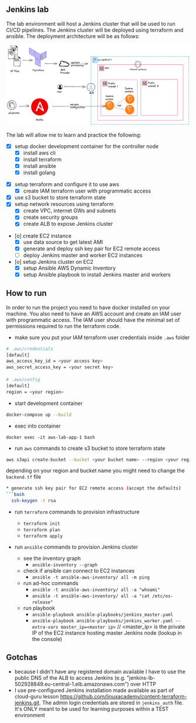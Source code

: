 ## Jenkins lab

The lab environment will host a Jenkins cluster that will be used to run CI/CD pipelines.
The Jenkins cluster will be deployed using terraform and ansible.
The deployment architecture will be as follows:

![deployment architecture](deployment_architecture.png)

The lab will allow me to learn and practice the following:

* [X] setup docker development container for the controller node
  - [X] install aws cli
  - [X] install terraform
  - [X] install ansible
  - [X] install golang
- [X] setup terraform and configure it to use aws
  - [X] create IAM terraform user with programmatic access
- [X] use s3 bucket to store terraform state
- [X] setup network resources using terraform
  - [X] create VPC, internet GWs and subnets
  - [X] create security groups
  - [X] create ALB to expose Jenkins cluster
- [o] create EC2 instance 
  - [X] use data source to get latest AMI
  - [X] generate and deploy ssh key pair for EC2 remote access
  - [ ] deploy Jenkins master and worker EC2 instances
- [o] setup Jenkins cluster on EC2 
  - [X] setup Ansible AWS Dynamic Inventory
  - [X] setup Ansible playbook to install Jenkins master and workers

## How to run

In order to run the project you need to have docker installed on your machine.
You also need to have an AWS account and create an IAM user with programmatic access.
The IAM user should have the minimal set of permissions required to run the terraform code.

* make sure you put your IAM terraform user credentials inside `.aws` folder

```bash
# .aws/credentials
[default]
aws_access_key_id = <your access key>
aws_secret_access_key = <your secret key>

# .aws/config
[default]
region = <your region>
```

* start development container

```bash
docker-compose up --build
```

* exec into container

```
docker exec -it aws-lab-app-1 bash
```

* run `aws` commands to create s3 bucket to store terraform state

```bash
aws s3api create-bucket --bucket <your bucket name> --region <your region name> --create-bucket-configuration LocationConstraint=<your region name>
```

depending on your region and bucket name you might need to change the `backend.tf` file

```bash
* generate ssh key pair for EC2 remote access (accept the defaults)
```bash
  ssh-keygen -t rsa
```

* run `terraform` commands to provision infrastructure
  - `terraform init`
  - `terraform plan`
  - `terraform apply`

* run `ansible` commands to provision Jenkins cluster
  - see the inventory graph
    - `ansible-inventory --graph`
  - check if ansible can connect to EC2 instances
    - `ansible -t ansible-aws-inventory/ all -m ping`
  - run ad-hoc commands
    - `ansible -t ansible-aws-inventory/ all -a "whoami"`
    - `ansible -t ansible-aws-inventory/ all -a "cat /etc/os-release"`
  - run playbook
    - `ansible-playbook ansible-playbooks/jenkins_master.yaml`
    - `ansible-playbook ansible-playbooks/jenkins_worker.yaml --extra-vars master_ip=<master ip>` // <master_ip> is the private IP of the EC2 instance hosting master Jenkins node (lookup in the console)

## Gotchas
- because I didn't have any registered domain available I have to use the public DNS of the ALB to access Jenkins (e.g. "jenkins-lb-502928849.eu-central-1.elb.amazonaws.com") over HTTP
- I use pre-configured Jenkins installation made available as part of cloud-guru lesson https://github.com/linuxacademy/content-terraform-jenkins.git. The admin login credentials are stored in `jenkins_auth` file. It's ONLY meant to be used for learning purposes within a TEST environment
